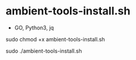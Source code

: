 # ambient-tools-install.sh

- GO, Python3, jq

sudo chmod +x ambient-tools-install.sh

sudo ./ambient-tools-install.sh
